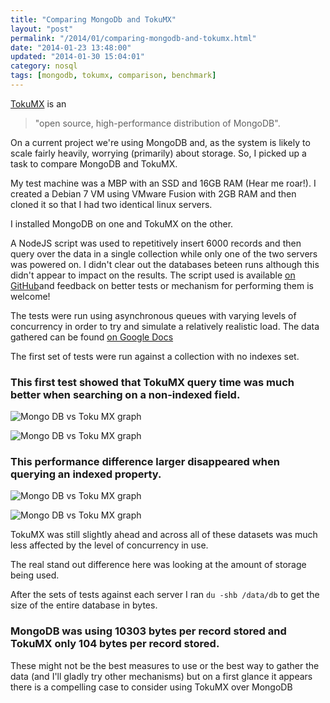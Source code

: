 ```yaml
---
title: "Comparing MongoDb and TokuMX"
layout: "post"
permalink: "/2014/01/comparing-mongodb-and-tokumx.html"
date: "2014-01-23 13:48:00"
updated: "2014-01-30 15:04:01"
category: nosql
tags: [mongodb, tokumx, comparison, benchmark]
---
```


[TokuMX](http://www.tokutek.com/tokumx-for-mongodb/) is an 

> "open source, high-performance distribution of MongoDB". 

On a current project we're using MongoDB and, as the system is likely to scale fairly heavily, worrying (primarily) about storage. So, I picked up a task to compare MongoDB and TokuMX.

<!--more-->

My test machine was a MBP with an SSD and 16GB RAM (Hear me roar!). I created a Debian 7 VM using VMware Fusion with 2GB RAM and then cloned it so that I had two identical linux servers.

I installed MongoDB on one and TokuMX on the other.

A NodeJS script was used to repetitively insert 6000 records and then query over the data in a single collection while only one of the two servers was powered on. I didn't clear out the databases beteen runs although this didn't appear to impact on the results. The script used is available [on GitHub](https://github.com/pauldambra/mongotest)and feedback on better tests or mechanism for performing them is welcome!

The tests were run using asynchronous queues with varying levels of concurrency in order to try and simulate a relatively realistic load. The data gathered can be found [on Google Docs](http://goo.gl/6a9qfl)

The first set of tests were run against a collection with no indexes set.

### This first test showed that TokuMX query time was much better when searching on a non-indexed field.

![Mongo DB vs Toku MX graph](http://2.bp.blogspot.com/-VHYm1IS6ML4/UukQH1-OxNI/AAAAAAAAK0w/2TsX0rj48aE/s1600/chart_1.png)

![Mongo DB vs Toku MX graph](http://1.bp.blogspot.com/-Oi1_rzWdpTY/UukQH7w0qmI/AAAAAAAAK0s/nSYB97cQe2c/s1600/chart_2.png)

### This performance difference larger disappeared when querying an indexed property.

![Mongo DB vs Toku MX graph](http://3.bp.blogspot.com/-XdZ1UOxNU1M/UukQH1N4B9I/AAAAAAAAK0o/Vq-oyBG2Zwo/s1600/chart_3.png)

![Mongo DB vs Toku MX graph](http://1.bp.blogspot.com/-P5tL71I5HEY/UukQIZtcGYI/AAAAAAAAK1A/889-PAMtc0U/s1600/chart_4.png)

TokuMX was still slightly ahead and across all of these datasets was much less affected by the level of concurrency in use.

The real stand out difference here was looking at the amount of storage being used.

After the sets of tests against each server I ran `du -shb /data/db` to get the size of the entire database in bytes.

### MongoDB was using 10303 bytes per record stored and TokuMX only 104 bytes per record stored.

These might not be the best measures to use or the best way to gather the data (and I'll gladly try other mechanisms) but on a first glance it appears there is a compelling case to consider using TokuMX over MongoDB
